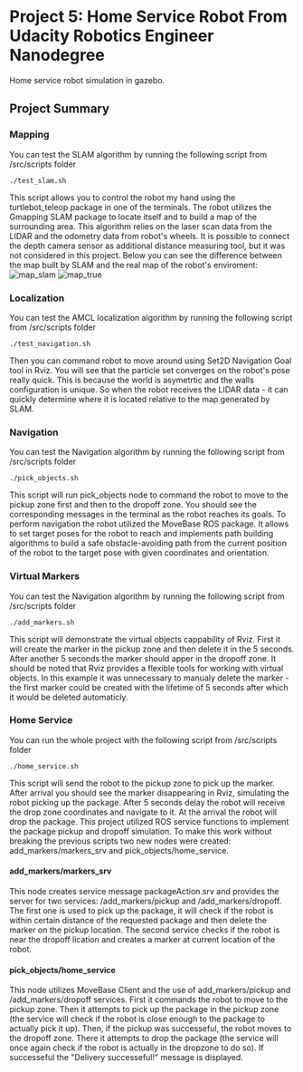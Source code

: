 # Project 5: Home Service Robot From Udacity Robotics Engineer Nanodegree
Home service robot simulation in gazebo.
## Project Summary
### Mapping
You can test the SLAM algorithm by running the following script from /src/scripts folder
```
./test_slam.sh
```
This script allows you to control the robot my hand using the turtlebot_teleop package in one of the terminals.
The robot utilizes the Gmapping SLAM package to locate itself and to build a map of the surrounding area. This algorithm relies on the laser scan data from the LIDAR and the odometry data from robot's wheels. It is possible to connect the depth camera sensor as additional distance measuring tool, but it was not considered in this project.
Below you can see the difference between the map built by SLAM and the real map of the robot's enviroment:
![map_slam](https://user-images.githubusercontent.com/5613558/136739008-874fcb12-6710-4929-b673-187fdd6249ac.png)
![map_true](https://user-images.githubusercontent.com/5613558/136739029-b295b3d9-fdc6-4d24-93c5-ccc4e1ca8e89.png)
### Localization
You can test the AMCL localization algorithm by running the following script from /src/scripts folder
```
./test_navigation.sh
```
Then you can command robot to move around using Set2D Navigation Goal tool in Rviz. You will see that the particle set converges on the robot's pose really quick. This is because the world is asymetrtic and the walls configuration is unique. So when the robot receives the LIDAR data - it can quickly determine where it is located relative to the map generated by SLAM.
### Navigation
You can test the Navigation algorithm by running the following script from /src/scripts folder
```
./pick_objects.sh
```
This script will run pick_objects node to command the robot to move to the pickup zone first and then to the dropoff zone. You should see the corresponding messages in the terminal as the robot reaches its goals.
To perform navigation the robot utilized the MoveBase ROS package. It allows to set target poses for the robot to reach and implements path building algorithms to build a safe obstacle-avoiding path from the current position of the robot to the target pose with given coordinates and orientation.
### Virtual Markers
You can test the Navigation algorithm by running the following script from /src/scripts folder
```
./add_markers.sh
```
This script will demonstrate the virtual objects cappability of Rviz. First it will create the marker in the pickup zone and then delete it in the 5 seconds. After another 5 seconds the marker should apper in the dropoff zone.
It should be noted that Rviz provides a flexible tools for working with virtual objects. In this example it was unnecessary to manualy delete the marker - the first marker could be created with the lifetime of 5 seconds after which it would be deleted automaticly.
### Home Service
You can run the whole project with the following script from /src/scripts folder
```
./home_service.sh
```
This script will send the robot to the pickup zone to pick up the marker. After arrival you should see the marker disappearing in Rviz, simulating the robot picking up the package. After 5 seconds delay the robot will receive the drop zone coordinates and navigate to it. At the arrival the robot will drop the package.
This project utilized ROS service functions to implement the package pickup and dropoff simulation. To make this work without breaking the previous scripts two new nodes were created: add_markers/markers_srv and pick_objects/home_service.
#### add_markers/markers_srv
This node creates service message packageAction.srv and provides the server for two services: /add_markers/pickup and /add_markers/dropoff. The first one is used to pick up the package, it will check if the robot is within certain distance of the requested package and then delete the marker on the pickup location. The second service checks if the robot is near the dropoff lication and creates a marker at current location of the robot.
#### pick_objects/home_service
This node utilizes MoveBase Client and the use of add_markers/pickup and /add_markers/dropoff services. First it commands the robot to move to the pickup zone. Then it attempts to pick up the package in the pickup zone (the service will check if the robot is close enough to the package to actually pick it up). Then, if the pickup was successeful, the robot moves to the dropoff zone. There it attempts to drop the package (the service will once again check if the robot is actually in the dropzone to do so). If successeful the "Delivery successeful!" message is displayed.
